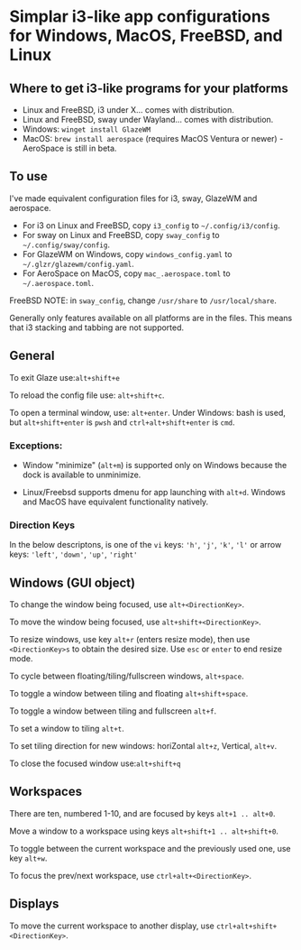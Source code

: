 # Simplar i3-like app configurations for Windows, MacOS, FreeBSD, and Linux

## Where to get i3-like programs for your platforms

* Linux and FreeBSD, i3 under X... comes with distribution.
* Linux and FreeBSD, sway under Wayland... comes with distribution.
* Windows: `winget install GlazeWM`
* MacOS: `brew install aerospace` (requires MacOS Ventura or newer)
		- AeroSpace is still in beta.

## To use

I've made equivalent configuration files for i3, sway, GlazeWM and aerospace.

* For i3 on Linux and FreeBSD, copy `i3_config` to `~/.config/i3/config`.
* For sway on Linux and FreeBSD, copy `sway_config` to `~/.config/sway/config`.
* For GlazeWM on Windows, copy `windows_config.yaml` to `~/.glzr/glazewm/config.yaml`.
* For AeroSpace on MacOS, copy `mac_.aerospace.toml` to `~/.aerospace.toml`.

FreeBSD NOTE: in `sway_config`, change `/usr/share` to `/usr/local/share`.

Generally only features available on all platforms are in the files.
This means that i3 stacking and tabbing are not supported.

## General

To exit Glaze use:`alt+shift+e`

To reload the config file use: `alt+shift+c`.

To open a terminal window, use: `alt+enter`.
Under Windows: bash is used, but `alt+shift+enter` is `pwsh` and `ctrl+alt+shift+enter` is `cmd`.

### Exceptions:

* Window "minimize" (`alt+m`) is supported only on Windows because the dock is available to unminimize.

* Linux/Freebsd supports dmenu for app launching with `alt+d`. Windows and MacOS have equivalent functionality natively.

### Direction Keys

In the below descriptons, <DirectionKey> is one of the `vi` keys:
	`'h'`, `'j'`, `'k'`, `'l'`
or arrow keys:
	`'left'`, `'down'`, `'up'`, `'right'`

## Windows (GUI object)

To change the window being focused, use `alt+<DirectionKey>`.

To move the window being focused, use `alt+shift+<DirectionKey>`.

To resize windows, use key `alt+r` (enters resize mode), then use `<DirectionKey>s` to obtain the desired size.
Use `esc` or `enter` to end resize mode.

To cycle between floating/tiling/fullscreen windows, `alt+space`.

To toggle a window between tiling and floating `alt+shift+space`.

To toggle a window between tiling and fullscreen `alt+f`.

To set a window to tiling `alt+t`.

To set tiling direction for new windows: horiZontal `alt+z`, Vertical, `alt+v`.

To close the focused window use:`alt+shift+q`

## Workspaces

There are ten, numbered 1-10, and are focused by keys `alt+1 .. alt+0`.

Move a window to a workspace using keys `alt+shift+1 .. alt+shift+0`.

To toggle between the current workspace and the previously used one, use key `alt+w`.

To focus the prev/next workspace, use `ctrl+alt+<DirectionKey>`.

## Displays

To move the current workspace to another display, use `ctrl+alt+shift+<DirectionKey>`.

